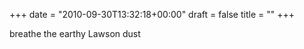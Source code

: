 +++
date = "2010-09-30T13:32:18+00:00"
draft = false
title = ""
+++
<p>breathe the earthy Lawson dust</p> 
